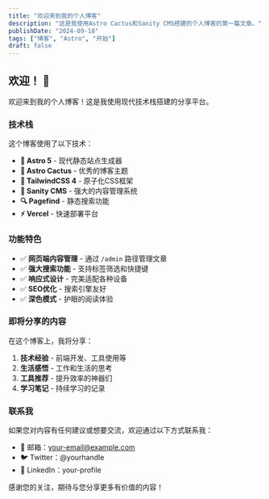 ```yaml
---
title: "欢迎来到我的个人博客"
description: "这是我使用Astro Cactus和Sanity CMS搭建的个人博客的第一篇文章。"
publishDate: "2024-09-18"
tags: ["博客", "Astro", "开始"]
draft: false
---
```


## 欢迎！ 👋

欢迎来到我的个人博客！这是我使用现代技术栈搭建的分享平台。

### 技术栈

这个博客使用了以下技术：

- **🚀 Astro 5** - 现代静态站点生成器
- **🌵 Astro Cactus** - 优秀的博客主题
- **🎨 TailwindCSS 4** - 原子化CSS框架  
- **📝 Sanity CMS** - 强大的内容管理系统
- **🔍 Pagefind** - 静态搜索功能
- **⚡ Vercel** - 快速部署平台

### 功能特色

- ✅ **网页端内容管理** - 通过 `/admin` 路径管理文章
- ✅ **强大搜索功能** - 支持标签筛选和快捷键
- ✅ **响应式设计** - 完美适配各种设备
- ✅ **SEO优化** - 搜索引擎友好
- ✅ **深色模式** - 护眼的阅读体验

### 即将分享的内容

在这个博客上，我将分享：

1. **技术经验** - 前端开发、工具使用等
2. **生活感悟** - 工作和生活的思考
3. **工具推荐** - 提升效率的神器们
4. **学习笔记** - 持续学习的记录

### 联系我

如果您对内容有任何建议或想要交流，欢迎通过以下方式联系我：

- 📧 邮箱：your-email@example.com
- 🐦 Twitter：@yourhandle
- 💼 LinkedIn：your-profile

感谢您的关注，期待与您分享更多有价值的内容！